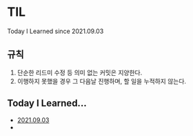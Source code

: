 # TIL
Today I Learned
since 2021.09.03



## 규칙
1. 단순한 리드미 수정 등 의미 없는 커밋은 지양한다. 
2. 이행하지 못했을 경우 그 다음날 진행하며, 할 일을 누적하지 않는다.


## Today I Learned...
- [2021.09.03](https://github.com/NayeonKeum/BigContest2021 "빅콘테스트2021 인구특성 전처리 완료")
- 



